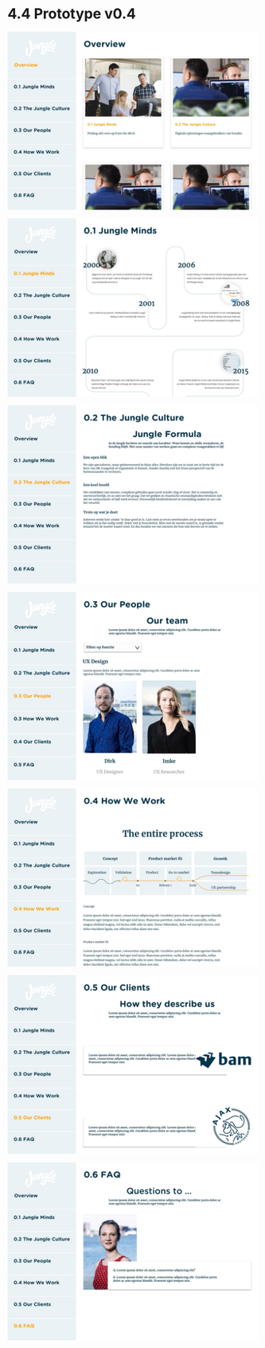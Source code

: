 # 4.4 Prototype v0.4

![](../.gitbook/assets/overview.jpg)

![](../.gitbook/assets/0.1-jungle-minds.jpg)

![](../.gitbook/assets/0.2-the-jungle-culture-copy%20%282%29.jpg)

![](../.gitbook/assets/0.3-our-people-copy%20%283%29.jpg)

![](../.gitbook/assets/0.4-how-we-work.jpg)

![](../.gitbook/assets/0.5-our-clients-copy%20%281%29.jpg)

![](../.gitbook/assets/0.6-faq-copy%20%282%29.jpg)

